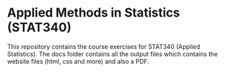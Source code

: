 # Applied Methods in Statistics (STAT340)

This repository contains the course exercises for STAT340 (Applied Statistics). The docs folder contains all the output files which contains the website files (html, css and more) and also a PDF.